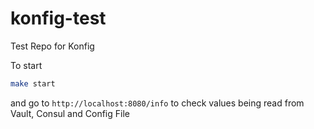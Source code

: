 # konfig-test

Test Repo for Konfig

To start

```bash
make start
```

and go to `http://localhost:8080/info` to check values being read from Vault, Consul and Config File

